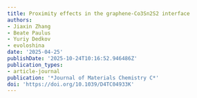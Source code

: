 ```yaml
---
title: Proximity effects in the graphene-Co3Sn2S2 interface
authors:
- Jiaxin Zhang
- Beate Paulus
- Yuriy Dedkov
- evoloshina
date: '2025-04-25'
publishDate: '2025-10-24T10:16:52.946486Z'
publication_types:
- article-journal
publication: '*Journal of Materials Chemistry C*'
doi: 'https://doi.org/10.1039/D4TC04933K'
---
```


